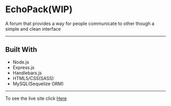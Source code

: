# EchoPack(WIP)
A forum that provides a way for people communicate to other though a simple and clean interface
___

## Built With

+ Node.js
+ Express.js
+ Handlebars.js
+ HTML5/CSS(SASS)
+ MySQL(Sequelize ORM)
___

To see the live site click [Here](https://echopack.herokuapp.com/)